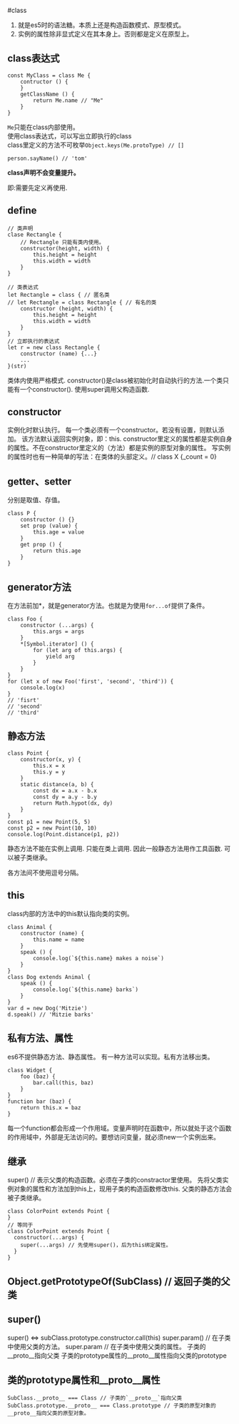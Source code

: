 #class  

1. 就是es5时的语法糖。本质上还是构造函数模式、原型模式。  
1. 实例的属性除非显式定义在其本身上。否则都是定义在原型上。  

## class表达式  

    const MyClass = class Me {
        contructor () {
        }
        getClassName () {
            return Me.name // "Me"
        }
    }

`Me`只能在class内部使用。  
使用class表达式，可以写出立即执行的class  
class里定义的方法不可枚举`Object.keys(Me.protoType) // []`

    person.sayName() // 'tom'    

**class声明不会变量提升。**  

即:需要先定义再使用.

## define

    // 类声明
    clase Rectangle {
        // Rectangle 只能有类内使用。
        constructor(height, width) {
            this.height = height
            this.width = width
        }
    }

    // 类表达式
    let Rectangle = class { // 匿名类
    // let Rectangle = class Rectangle { // 有名的类
        constructor (height, width) {
            this.height = height
            this.width = width
        }
    }
    // 立即执行的表达式
    let r = new class Rectangle {
        constructor (name) {...}
        ...
    }(str)

类体内使用严格模式.
constructor()是class被初始化时自动执行的方法.一个类只能有一个constructor().
使用super调用父构造函数.

## constructor 

实例化时默认执行。
每一个类必须有一个constructor。若没有设置，则默认添加。
该方法默认返回实例对象，即：this.
constructor里定义的属性都是实例自身的属性。不在constructor里定义的（方法）都是实例的原型对象的属性。
写实例的属性时也有一种简单的写法：在类体的头部定义。// class X {_count = 0}

## getter、setter

分别是取值、存值。

    class P {
        constructor () {}
        set prop (value) {
            this.age = value
        }
        get prop () {
            return this.age
        }
    }

## generator方法

在方法前加*，就是generator方法。也就是为使用`for...of`提供了条件。

```
class Foo {
    constructor (...args) {
        this.args = args
    }
    *[Symbol.iterator] () {
        for (let arg of this.args) {
            yield arg
        }
    }
}
for (let x of new Foo('first', 'second', 'third')) {
    console.log(x)
}
// 'fisrt'
// 'second'
// 'third'
```

## 静态方法

    class Point {
        constructor(x, y) {
            this.x = x
            this.y = y
        }
        static distance(a, b) {
            const dx = a.x - b.x
            const dy = a.y - b.y
            return Math.hypot(dx, dy)
        }
    }
    const p1 = new Point(5, 5)
    const p2 = new Point(10, 10)
    console.log(Point.distance(p1, p2))

静态方法不能在实例上调用.
        只能在类上调用.
        因此一般静态方法用作工具函数.
        可以被子类继承。

各方法间不使用逗号分隔。

## this

class内部的方法中的this默认指向类的实例。

    class Animal {
        constructor (name) {
            this.name = name
        }
        speak () {
            console.log(`${this.name} makes a noise`)
        }
    }
    class Dog extends Animal {
        speak () {
            console.log(`${this.name} barks`)
        }
    }
    var d = new Dog('Mitzie')
    d.speak() // 'Mitzie barks'

## 私有方法、属性

es6不提供静态方法、静态属性。
有一种方法可以实现。私有方法移出类。
    
    class Widget {
        foo (baz) {
            bar.call(this, baz)
        }
    }
    function bar (baz) {
        return this.x = baz
    }

每一个function都会形成一个作用域。变量声明时在函数中，所以就处于这个函数的作用域中，外部是无法访问的。要想访问变量，就必须new一个实例出来。  

## 继承

super() // 表示父类的构造函数。必须在子类的constractor里使用。
先将父类实例对象的属性和方法加到this上，现用子类的构造函数修改this.
父类的静态方法会被子类继承。

```
class ColorPoint extends Point {
}
// 等同于
class ColorPoint extends Point {
  constructor(...args) {
    super(...args) // 先使用super()，后为this绑定属性。
  }
}
```

## Object.getPrototypeOf(SubClass) // 返回子类的父类

## super()

super() <=> subClass.prototype.constructor.call(this)
super.param() // 在子类中使用父类的方法。
super.param // 在子类中使用父类的属性。
子类的__proto__指向父类
子类的prototype属性的__proto__属性指向父类的prototype

## 类的prototype属性和__proto__属性

    SubClass.__proto__ === Class // 子类的`__proto__`指向父类
    SubClass.prototype.__proto__ === Class.prototype // 子类的原型对象的__proto__指向父类的原型对象。

